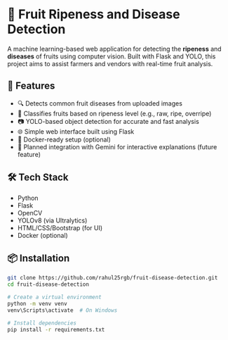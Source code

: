 # 🍎 Fruit Ripeness and Disease Detection

A machine learning-based web application for detecting the **ripeness** and **diseases** of fruits using computer vision. Built with Flask and YOLO, this project aims to assist farmers and vendors with real-time fruit analysis.

## 🚀 Features

- 🔍 Detects common fruit diseases from uploaded images
- 🍌 Classifies fruits based on ripeness level (e.g., raw, ripe, overripe)
- 📷 YOLO-based object detection for accurate and fast analysis
- 🌐 Simple web interface built using Flask
- 🐳 Docker-ready setup (optional)
- 🤖 Planned integration with Gemini for interactive explanations (future feature)

## 🛠️ Tech Stack

- Python
- Flask
- OpenCV
- YOLOv8 (via Ultralytics)
- HTML/CSS/Bootstrap (for UI)
- Docker (optional)

## 📦 Installation

```bash
git clone https://github.com/rahul25rgb/fruit-disease-detection.git
cd fruit-disease-detection

# Create a virtual environment
python -m venv venv
venv\Scripts\activate  # On Windows

# Install dependencies
pip install -r requirements.txt

